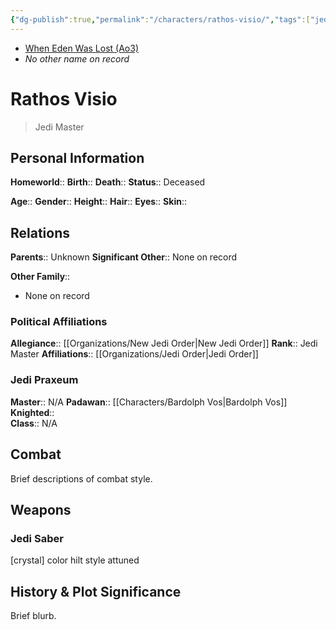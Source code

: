 ```yaml
---
{"dg-publish":true,"permalink":"/characters/rathos-visio/","tags":["jedi","resistance","jedipraxeum","jedimaster","newjediorder","formii","forcesensitive"]}
---
```


- [When Eden Was Lost (Ao3)](https://archiveofourown.org/works/19334440/chapters/45992584)
- *No other name on record*
# Rathos Visio
>Jedi Master

## Personal Information

**Homeworld**:: 
**Birth**:: 
**Death**:: 
**Status**::  Deceased

**Age**:: 
**Gender**:: 
**Height**::
**Hair**::
**Eyes**::
**Skin**::

## Relations

**Parents**::  Unknown
**Significant Other**::  None on record

**Other Family**::
- None on record

### Political Affiliations

**Allegiance**::  [[Organizations/New Jedi Order\|New Jedi Order]]
**Rank**::  Jedi Master
**Affiliations**::  [[Organizations/Jedi Order\|Jedi Order]]

### Jedi Praxeum

**Master**::  N/A
**Padawan**::  [[Characters/Bardolph Vos\|Bardolph Vos]]
**Knighted**::  
**Class**::  N/A

## Combat

Brief descriptions of combat style.

## Weapons

### Jedi Saber

[crystal] color hilt style attuned

## History & Plot Significance

Brief blurb.